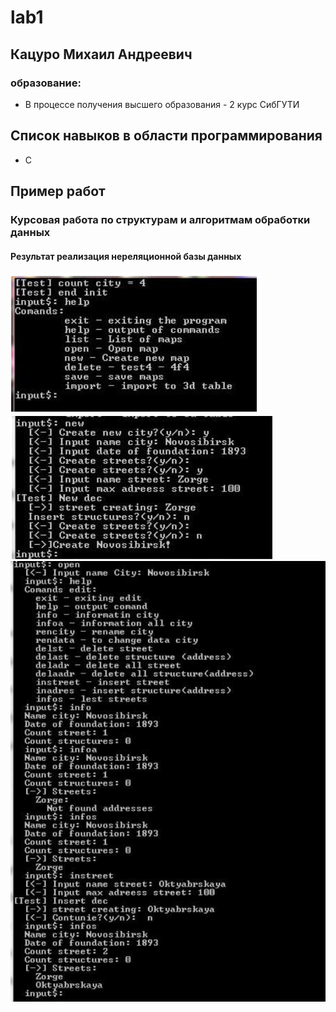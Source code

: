 # lab1
## Кацуро Михаил Андреевич
### образование:
- В процессе получения высшего образования - 2 курс СибГУТИ

## Список навыков в области программирования
- C

## Пример работ

### Курсовая работа по структурам и алгоритмам обработки данных 

#### Результат реализация нереляционной базы данных 
<img src = "1.png">

<img src = "2.png">

<img src = "3.png">
